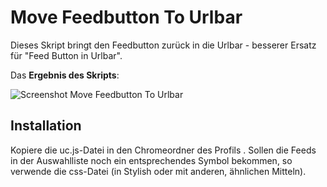 # Move Feedbutton To Urlbar
Dieses Skript bringt den Feedbutton zurück in die Urlbar - besserer Ersatz für "Feed Button in Urlbar".

Das **Ergebnis des Skripts**:

![Screenshot Move Feedbutton To Urlbar](https://github.com/ardiman/userChrome.js/raw/master/movefeedbuttontourlbar/scr_movefeedbuttontourlbar.png)

## Installation
Kopiere die uc.js-Datei in den Chromeordner des Profils . Sollen die Feeds in der Auswahlliste noch ein entsprechendes Symbol 
bekommen, so verwende die css-Datei (in Stylish oder mit anderen, ähnlichen Mitteln).
